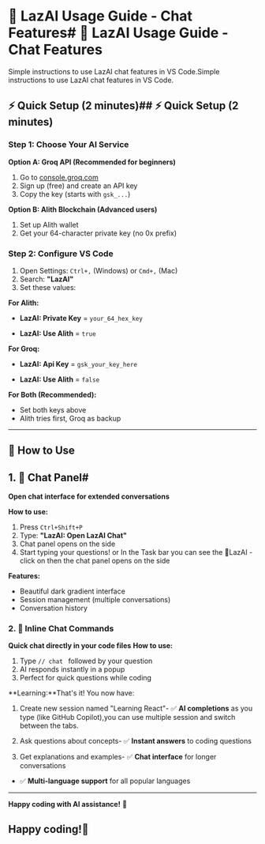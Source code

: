 # 🚀 LazAI Usage Guide - Chat Features# 🚀 LazAI Usage Guide - Chat Features



Simple instructions to use LazAI chat features in VS Code.Simple instructions to use LazAI chat features in VS Code.

## ⚡ Quick Setup (2 minutes)## ⚡ Quick Setup (2 minutes)



### Step 1: Choose Your AI Service



**Option A: Groq API (Recommended for beginners)**
1. Go to [console.groq.com](https://console.groq.com/)
2. Sign up (free) and create an API key
3. Copy the key (starts with `gsk_...`)



**Option B: Alith Blockchain (Advanced users)**

1. Set up Alith wallet
2. Get your 64-character private key (no 0x prefix)



### Step 2: Configure VS Code

1. Open Settings: `Ctrl+,` (Windows) or `Cmd+,` (Mac)
2. Search: **"LazAI"**
3. Set these values:


**For Alith:**

- **LazAI: Private Key** = `your_64_hex_key`

- **LazAI: Use Alith** = `true`

**For Groq:**

- **LazAI: Api Key** = `gsk_your_key_here`

- **LazAI: Use Alith** = `false`

**For Both (Recommended):**

- Set both keys above
- Alith tries first, Groq as backup
------



## 🎯 How to Use


## 1. 💬 Chat Panel#

**Open chat interface for extended conversations**

**How to use:**

1. Press `Ctrl+Shift+P`
2. Type: **"LazAI: Open LazAI Chat"**
3. Chat panel opens on the side
4. Start typing your questions!
         or
    In the Task bar you can see the 🤖LazAI - click on then the chat panel opens on the side

**Features:**
- Beautiful dark gradient interface
- Session management (multiple conversations)
- Conversation history


### 2. 🎯 Inline Chat Commands

**Quick chat directly in your code files**
**How to use:**

1. Type `// chat ` followed by your question
2. AI responds instantly in a popup
3. Perfect for quick questions while coding



**Learning:**That's it! You now have:

1. Create new session named "Learning React"- ✅ **AI completions** as you type (like GitHub Copilot),you can use multiple session and switch between the tabs.

2. Ask questions about concepts- ✅ **Instant answers** to coding questions

3. Get explanations and examples- ✅ **Chat interface** for longer conversations

- ✅ **Multi-language support** for all popular languages

---

**Happy coding with AI assistance!** 🚀

**Happy coding!🎉**
---

